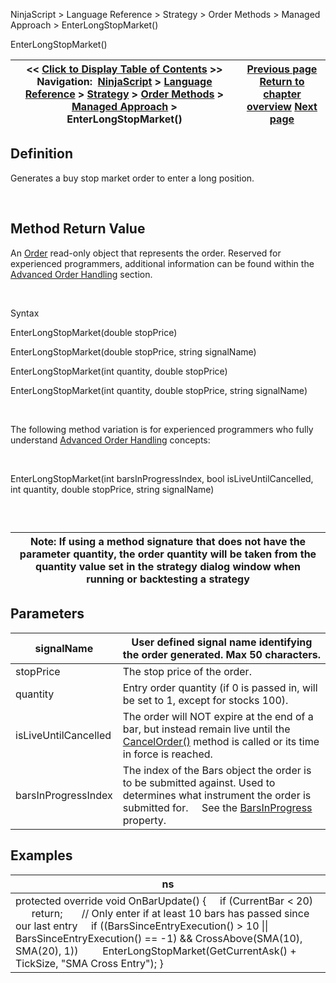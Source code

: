 ﻿


NinjaScript \> Language Reference \> Strategy \> Order Methods \> Managed Approach \> EnterLongStopMarket()






















EnterLongStopMarket()







| \<\< [Click to Display Table of Contents](enterlongstopmarket.md) \>\> **Navigation:**     [NinjaScript](ninjascript-1.md) \> [Language Reference](language_reference_wip-1.md) \> [Strategy](strategy-1.md) \> [Order Methods](order_methods-1.md) \> [Managed Approach](managed_approach-1.md) \> EnterLongStopMarket() | [Previous page](enterlongstoplimit-1.md) [Return to chapter overview](managed_approach-1.md) [Next page](entershort-1.md) |
| --- | --- |











## Definition


Generates a buy stop market order to enter a long position.


 


## Method Return Value


An [Order](order-1.md) read\-only object that represents the order. Reserved for experienced programmers, additional information can be found within the [Advanced Order Handling](advanced_order_handling-1.md) section.   

 


Syntax  

EnterLongStopMarket(double stopPrice)   

EnterLongStopMarket(double stopPrice, string signalName)


EnterLongStopMarket(int quantity, double stopPrice)


EnterLongStopMarket(int quantity, double stopPrice, string signalName)


 


The following method variation is for experienced programmers who fully understand [Advanced Order Handling](advanced_order_handling-1.md) concepts:


 


EnterLongStopMarket(int barsInProgressIndex, bool isLiveUntilCancelled, int quantity, double stopPrice, string signalName) 


 


## 




| Note: If using a method signature that does not have the parameter quantity, the order quantity will be taken from the quantity value set in the strategy dialog window when running or backtesting a strategy |
| --- |



## 


## 


## Parameters




| signalName | User defined signal name identifying the order generated. Max 50 characters. |
| --- | --- |
| stopPrice | The stop price of the order. |
| quantity | Entry order quantity (if 0 is passed in, will be set to 1, except for stocks 100\). |
| isLiveUntilCancelled | The order will NOT expire at the end of a bar, but instead remain live until the [CancelOrder()](managed_cancelorder-1.md) method is called or its time in force is reached. |
| barsInProgressIndex | The index of the Bars object the order is to be submitted against. Used to determines what instrument the order is submitted for.      See the [BarsInProgress](barsinprogress-1.md) property. |



## 


## 


## Examples




| ns |
| --- |
| protected override void OnBarUpdate() {      if (CurrentBar \< 20)          return;        // Only enter if at least 10 bars has passed since our last entry      if ((BarsSinceEntryExecution() \> 10 \|\| BarsSinceEntryExecution() \=\= \-1) \&\& CrossAbove(SMA(10), SMA(20), 1))          EnterLongStopMarket(GetCurrentAsk() \+ TickSize, "SMA Cross Entry"); } |



 








